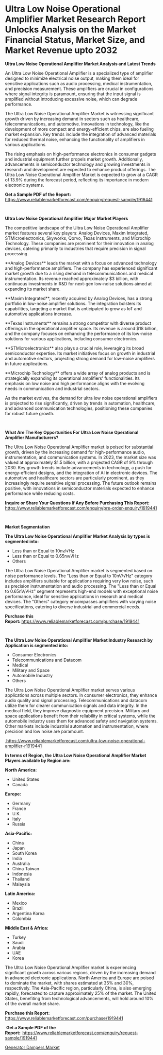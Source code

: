 <p><h1>Ultra Low Noise Operational Amplifier Market Research Report Unlocks Analysis on the Market Financial Status, Market Size, and Market Revenue upto 2032</h1></p><p><strong>Ultra Low Noise Operational Amplifier Market Analysis and Latest Trends</strong></p>
<p><p>An Ultra Low Noise Operational Amplifier is a specialized type of amplifier designed to minimize electrical noise output, making them ideal for sensitive applications such as audio processing, medical instrumentation, and precision measurement. These amplifiers are crucial in configurations where signal integrity is paramount, ensuring that the input signal is amplified without introducing excessive noise, which can degrade performance.</p><p>The Ultra Low Noise Operational Amplifier Market is witnessing significant growth driven by increasing demand in sectors such as healthcare, telecommunications, and automotive. Innovations in technology, like the development of more compact and energy-efficient chips, are also fueling market expansion. Key trends include the integration of advanced materials for reduced thermal noise, enhancing the functionality of amplifiers in various applications. </p><p>The rising emphasis on high-performance electronics in consumer gadgets and industrial equipment further propels market growth. Additionally, advancements in semiconductor technology and growing investments in research and development are expected to enhance product offerings. The Ultra Low Noise Operational Amplifier Market is expected to grow at a CAGR of 13.9% during the forecast period, reflecting its importance in modern electronic systems.</p></p>
<p><strong>Get a Sample PDF of the Report:&nbsp;</strong> <a href="https://www.reliablemarketforecast.com/enquiry/request-sample/1919441?utm_campaign=2515&utm_medium=2&utm_source=Github&utm_content=ia&utm_term=20022025&utm_id=ultra-low-noise-operational-amplifier">https://www.reliablemarketforecast.com/enquiry/request-sample/1919441</a></p>
<p>&nbsp;</p>
<p><strong>Ultra Low Noise Operational Amplifier Major Market Players</strong></p>
<p><p>The competitive landscape of the Ultra Low Noise Operational Amplifier market features several key players: Analog Devices, Maxim Integrated, STMicroelectronics, Skyworks, Qorvo, Texas Instruments, and Microchip Technology. These companies are prominent for their innovation in analog devices, catering primarily to industries that require precision in signal processing.</p><p>**Analog Devices** leads the market with a focus on advanced technology and high-performance amplifiers. The company has experienced significant market growth due to a rising demand in telecommunications and medical instrumentation. Its revenue reached approximately $3 billion, with continuous investments in R&D for next-gen low-noise solutions aimed at expanding its market share.</p><p>**Maxim Integrated**, recently acquired by Analog Devices, has a strong portfolio in low-noise amplifier solutions. The integration bolsters its capabilities, targeting a market that is anticipated to grow as IoT and automotive applications increase.</p><p>**Texas Instruments** remains a strong competitor with diverse product offerings in the operational amplifier space. Its revenue is around $18 billion, and the company focuses on enhancing the performance of its low-noise solutions for various applications, including consumer electronics.</p><p>**STMicroelectronics** also plays a crucial role, leveraging its broad semiconductor expertise. Its market initiatives focus on growth in industrial and automotive sectors, projecting strong demand for low-noise amplifiers in future applications.</p><p>**Microchip Technology** offers a wide array of analog products and is strategically expanding its operational amplifiers' functionalities. Its emphasis on low noise and high performance aligns with the evolving needs in communication and industrial sectors.</p><p>As the market evolves, the demand for ultra low noise operational amplifiers is projected to rise significantly, driven by trends in automation, healthcare, and advanced communication technologies, positioning these companies for robust future growth.</p></p>
<p>&nbsp;</p>
<p><strong>What Are The Key Opportunities For Ultra Low Noise Operational Amplifier Manufacturers?</strong></p>
<p><p>The Ultra Low Noise Operational Amplifier market is poised for substantial growth, driven by the increasing demand for high-performance audio, instrumentation, and communication systems. In 2023, the market size was valued at approximately $1.5 billion, with a projected CAGR of 9% through 2030. Key growth trends include advancements in technology, a push for energy-efficient designs, and the integration of AI in electronic devices. The automotive and healthcare sectors are particularly prominent, as they increasingly require sensitive signal processing. The future outlook remains positive, with innovations in semiconductor materials expected to enhance performance while reducing costs.</p></p>
<p><strong>Inquire or Share Your Questions If Any Before Purchasing This Report:</strong> <a href="https://www.reliablemarketforecast.com/enquiry/pre-order-enquiry/1919441?utm_campaign=2515&utm_medium=2&utm_source=Github&utm_content=ia&utm_term=20022025&utm_id=ultra-low-noise-operational-amplifier">https://www.reliablemarketforecast.com/enquiry/pre-order-enquiry/1919441</a></p>
<p>&nbsp;</p>
<p><strong>Market Segmentation</strong></p>
<p><strong>The Ultra Low Noise Operational Amplifier Market Analysis by types is segmented into:</strong></p>
<p><ul><li>Less than or Equal to 10nv/√Hz</li><li>Less than or Equal to 0.65nv/√Hz</li><li>Others</li></ul></p>
<p><p>The Ultra Low Noise Operational Amplifier market is segmented based on noise performance levels. The "Less than or Equal to 10nV/√Hz" category includes amplifiers suitable for applications requiring very low noise, such as precision instrumentation and audio processing. The "Less than or Equal to 0.65nV/√Hz" segment represents high-end models with exceptional noise performance, ideal for sensitive applications in research and medical devices. The "Others" category encompasses amplifiers with varying noise specifications, catering to diverse industrial and commercial needs.</p></p>
<p><strong>Purchase this Report:&nbsp;</strong><a href="https://www.reliablemarketforecast.com/purchase/1919441?utm_campaign=2515&utm_medium=2&utm_source=Github&utm_content=ia&utm_term=20022025&utm_id=ultra-low-noise-operational-amplifier">https://www.reliablemarketforecast.com/purchase/1919441</a></p>
<p>&nbsp;</p>
<p><strong>The Ultra Low Noise Operational Amplifier Market Industry Research by Application is segmented into:</strong></p>
<p><ul><li>Consumer Electronics</li><li>Telecommunications and Datacom</li><li>Medical</li><li>Military and Space</li><li>Automobile Industry</li><li>Others</li></ul></p>
<p><p>The Ultra Low Noise Operational Amplifier market serves various applications across multiple sectors. In consumer electronics, they enhance audio quality and signal processing. Telecommunications and datacom utilize them for clearer communication signals and data integrity. In the medical field, they improve diagnostic equipment precision. Military and space applications benefit from their reliability in critical systems, while the automobile industry uses them for advanced safety and navigation systems. Other markets include industrial automation and instrumentation, where precision and low noise are paramount.</p></p>
<p><a href="https://www.reliablemarketforecast.com/ultra-low-noise-operational-amplifier-r1919441?utm_campaign=2515&utm_medium=2&utm_source=Github&utm_content=ia&utm_term=20022025&utm_id=ultra-low-noise-operational-amplifier">&nbsp;https://www.reliablemarketforecast.com/ultra-low-noise-operational-amplifier-r1919441</a></p>
<p><strong>In terms of Region, the Ultra Low Noise Operational Amplifier Market Players available by Region are:</strong></p>
<p>
    <p> <strong> North America: </strong>
        <ul>
            <li>United States</li>
            <li>Canada</li>
        </ul>
        </p> 
    <p> <strong> Europe: </strong>
        <ul>
            <li>Germany</li>
            <li>France</li>
            <li>U.K.</li>
            <li>Italy</li>
            <li>Russia</li>
        </ul>
        </p> 
    <p> <strong> Asia-Pacific: </strong>
        <ul>
            <li>China</li>
            <li>Japan</li>
            <li>South Korea</li>
            <li>India</li>
            <li>Australia</li>
            <li>China Taiwan</li>
            <li>Indonesia</li>
            <li>Thailand</li>
            <li>Malaysia</li>
        </ul>
        </p> 
    <p> <strong> Latin America: </strong>
        <ul>
            <li>Mexico</li>
            <li>Brazil</li>
            <li>Argentina Korea</li>
            <li>Colombia</li>
        </ul>
        </p> 
    <p> <strong> Middle East & Africa: </strong>
        <ul>
            <li>Turkey</li>
            <li>Saudi</li>
            <li>Arabia</li>
            <li>UAE</li>
            <li>Korea</li>
        </ul>
    </p>
    </p>
<p><p>The Ultra Low Noise Operational Amplifier market is experiencing significant growth across various regions, driven by the increasing demand in advanced electronic applications. North America and Europe are poised to dominate the market, with shares estimated at 35% and 30%, respectively. The Asia-Pacific region, particularly China, is also emerging rapidly, forecasted to capture approximately 25% of the market. The United States, benefiting from technological advancements, will hold around 10% of the overall market share.</p></p>
<p><strong>Purchase this Report: </strong><a href="https://www.reliablemarketforecast.com/purchase/1919441?utm_campaign=2515&utm_medium=2&utm_source=Github&utm_content=ia&utm_term=20022025&utm_id=ultra-low-noise-operational-amplifier">https://www.reliablemarketforecast.com/purchase/1919441</a></p>
<p>&nbsp;<strong>Get a Sample PDF of the Report:&nbsp;&nbsp;</strong><a href="https://www.reliablemarketforecast.com/enquiry/request-sample/1919441?utm_campaign=2515&utm_medium=2&utm_source=Github&utm_content=ia&utm_term=20022025&utm_id=ultra-low-noise-operational-amplifier">https://www.reliablemarketforecast.com/enquiry/request-sample/1919441</a></p>
<p><strong></strong></p>
<p><p><a href="https://github.com/domoniqueluoma76/Market-Research-Report-List-1/blob/main/generator-dampers-market.md?utm_campaign=2515&utm_medium=2&utm_source=Github&utm_content=ia&utm_term=20022025&utm_id=ultra-low-noise-operational-amplifier">Generator Dampers Market</a></p></p>